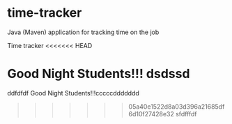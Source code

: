 # time-tracker
Java (Maven) application for tracking time on the job

Time tracker
<<<<<<< HEAD

Good Night Students!!!
dsdssd
=======
ddfdfdf
Good Night Students!!!cccccddddddd
>>>>>>> 05a40e1522d8a03d396a21685df6d10f27428e32
sfdfffdf